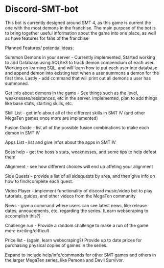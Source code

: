 # Discord-SMT-bot
This bot is currently designed around SMT 4, as this game is current the one with the most demons in the franchise. The main purpose of the bot is to bring together 
useful information about the game into one place, as well as have features for fans of the franchise

Planned Features/ potential ideas:

Summon Demons in your server - Currently implemented, Started working to add Database using SQLite3 to track demon compendium of each user. Working on learning SQL, and will learn how to put each user into database and append demon into existing text when a user summons a demon for the first time. Lastly - add command that will print out all demons a user has summoned.

Get info about demons in the game - See things such as the level, weaknesses/resistances, etc in the server. Implemented, plan to add things like base stats, starting skills, etc.

Skill List - get info about all of the different skills in SMT IV (and other MegaTen games once more are implemented)

Fusion Guide - list all of the possible fusion combinations to make each demon in SMT IV

Apps List - list and give infos about the apps in SMT IV

Boss help - get the boss's stats, weaknesses, and some tips to help defeat them

Alignment - see how different choices will end up affeting your alignment

Side Quests - provide a list of all sidequests by area, and then give info on how to find/complete each quest.

Video Player - implement functionality of discord music/video bot to play tutorials, guides, and other videos from the MegaTen community

News - give a command where users can see latest news, like release dates, annoucements, etc. regarding the series. (Learn webscraping to accomplish this?)

Challenge run - Provide a random challenge to make a run of the game more exciting/difficult

Price list - (again, learn webscraping?) Provide up to date prices for purchasing physical copies of games in the series.

Expand to include help/info/commands for other SMT games and others in the larger MegaTen series, like Persona and Devil Survivor.
